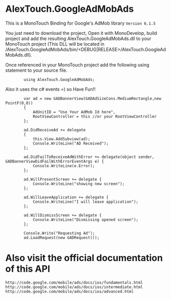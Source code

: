 AlexTouch.GoogleAdMobAds
========================

This is a MonoTouch Binding for Google's AdMob library `Version 6.1.5`

You just need to download the project, Open it with MonoDevelop, build project and add the resulting AlexTouch.GoogleAdMobAds.dll to your MonoTouch project (This DLL will be located in /AlexTouch.GoogleAdMobAds/bin/<DEBUG|RELEASE>/AlexTouch.GoogleAdMobAds.dll).

Once referenced in your MonoTouch project add the following using statement to your source file.

			using AlexTouch.GoogleAdMobAds;

Also it uses the c# events =) so Have Fun!!
			
			var ad = new GADBannerView(GADAdSizeCons.MediumRectangle,new PointF(0,0))
			{
				AdUnitID = "Use Your AdMob Id here",
				RootViewController = this //or your RootViewController	
			};
			
			ad.DidReceiveAd += delegate 
			{
				this.View.AddSubview(ad);
				Console.WriteLine("AD Received");
			};
			
			ad.DidFailToReceiveAdWithError += delegate(object sender, GADBannerViewDidFailWithErrorEventArgs e) {
				Console.WriteLine(e.Error);
			};
			
			ad.WillPresentScreen += delegate {
				Console.WriteLine("showing new screen");
			};
			
			ad.WillLeaveApplication += delegate {
				Console.WriteLine("I will leave application");
			};
			
			ad.WillDismissScreen += delegate {
				Console.WriteLine("Dismissing opened screen");
			};
			
			Console.Write("Requesting Ad");
			ad.LoadRequest(new GADRequest());


Also visit the official documentation of this API 
==================================================

	http://code.google.com/mobile/ads/docs/ios/fundamentals.html
	http://code.google.com/mobile/ads/docs/ios/intermediate.html
	http://code.google.com/mobile/ads/docs/ios/advanced.html